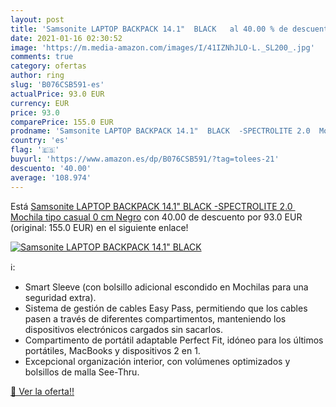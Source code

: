```yaml
---
layout: post
title: 'Samsonite LAPTOP BACKPACK 14.1"  BLACK   al 40.00 % de descuento'
date: 2021-01-16 02:30:52
image: 'https://m.media-amazon.com/images/I/41IZNhJLO-L._SL200_.jpg'
comments: true
category: ofertas
author: ring
slug: 'B076CSB591-es'
actualPrice: 93.0 EUR
currency: EUR
price: 93.0
comparePrice: 155.0 EUR
prodname: 'Samsonite LAPTOP BACKPACK 14.1"  BLACK  -SPECTROLITE 2.0  Mochila tipo casual  0 cm  Negro'
country: 'es'
flag: '🇪🇸'
buyurl: 'https://www.amazon.es/dp/B076CSB591/?tag=tolees-21'
descuento: '40.00'
average: '108.974'
---
```


Está [Samsonite LAPTOP BACKPACK 14.1"  BLACK  -SPECTROLITE 2.0  Mochila tipo casual  0 cm  Negro](https://www.amazon.es/dp/B076CSB591/?tag=tolees-21) con 40.00 de descuento por 93.0 EUR (original: 155.0 EUR) en el siguiente enlace!

[![Samsonite LAPTOP BACKPACK 14.1"  BLACK  ](https://m.media-amazon.com/images/I/41IZNhJLO-L._SL200_.jpg)](https://www.amazon.es/dp/B076CSB591/?tag=tolees-21)

ℹ️:

- Smart Sleeve (con bolsillo adicional escondido en Mochilas para una seguridad extra).
- Sistema de gestión de cables Easy Pass, permitiendo que los cables pasen a través de diferentes compartimentos, manteniendo los dispositivos electrónicos cargados sin sacarlos.
- Compartimento de portátil adaptable Perfect Fit, idóneo para los últimos portátiles, MacBooks y dispositivos 2 en 1.
- Excepcional organización interior, con volúmenes optimizados y bolsillos de malla See-Thru.

[🛒 Ver la oferta!!](https://www.amazon.es/dp/B076CSB591/?tag=tolees-21)

